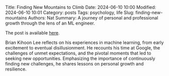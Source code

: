 Title: Finding New Mountains to Climb
Date: 2024-06-10 10:00
Modified: 2024-06-10 10:01
Category: posts
Tags: psychology, life
Slug: finding-new-mountains
Authors: Nat
Summary: A journey of personal and professional growth through the lens of an ML engineer.

The post is available [here](https://www.moderndescartes.com/essays/new_mountains/).

Brian Kihoon Lee reflects on his experiences in machine learning, from early
excitement to eventual disillusionment. He recounts his time at Google, the
challenges of unmet expectations, and the pivotal moments that led to seeking
new opportunities. Emphasizing the importance of continuously finding new
challenges, he shares lessons on personal growth and resilience.

